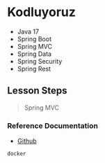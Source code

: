 # Kodluyoruz
- Java 17
- Spring Boot
- Spring MVC
- Spring Data
- Spring Security
- Spring Rest

## Lesson Steps
>Spring MVC
> 
### Reference Documentation

* [Github](https://github.com/celebiyunus/yunuscelebiSpringBoot)

```sh
docker
```

